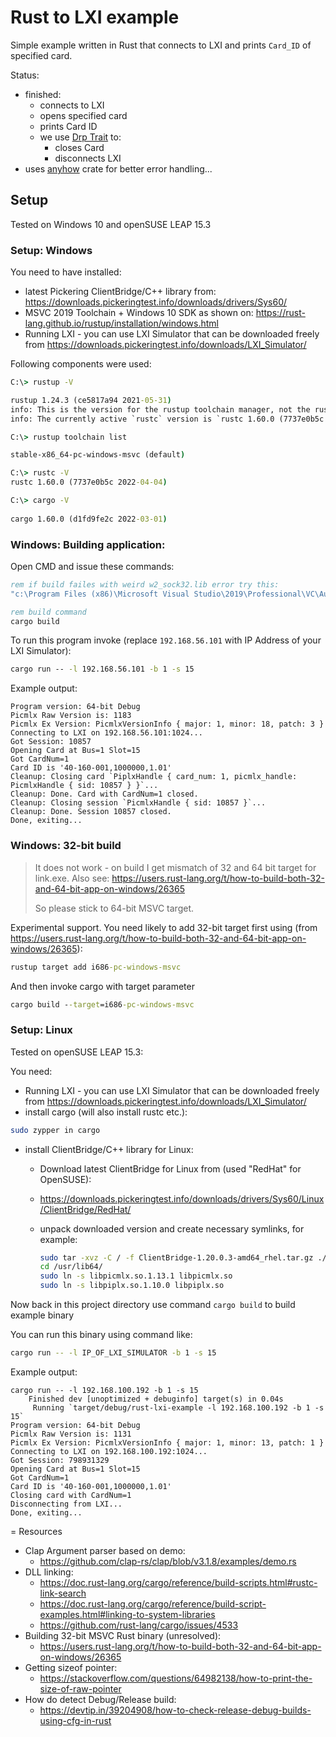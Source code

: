 # Rust to LXI example

Simple example written in Rust that connects to LXI and prints `Card_ID` of specified card.

Status:
- finished:
  - connects to LXI
  - opens specified card
  - prints Card ID
  - we use [Drp Trait](https://doc.rust-lang.org/std/ops/trait.Drop.html) to:
    - closes Card
    - disconnects LXI
- uses [anyhow](https://rust-cli.github.io/book/tutorial/errors.html#providing-context) crate for better error handling...

## Setup

Tested on Windows 10 and openSUSE LEAP 15.3

### Setup: Windows

You need to have installed:
- latest Pickering ClientBridge/C++ library from: https://downloads.pickeringtest.info/downloads/drivers/Sys60/
- MSVC 2019 Toolchain + Windows 10 SDK as shown on: https://rust-lang.github.io/rustup/installation/windows.html
- Running LXI - you can use LXI Simulator that can be downloaded
  freely from https://downloads.pickeringtest.info/downloads/LXI_Simulator/

Following components were used:
```cmd
C:\> rustup -V

rustup 1.24.3 (ce5817a94 2021-05-31)
info: This is the version for the rustup toolchain manager, not the rustc compiler.
info: The currently active `rustc` version is `rustc 1.60.0 (7737e0b5c 2022-04-04)`

C:\> rustup toolchain list

stable-x86_64-pc-windows-msvc (default)

C:\> rustc -V
rustc 1.60.0 (7737e0b5c 2022-04-04)

C:\> cargo -V
 
cargo 1.60.0 (d1fd9fe2c 2022-03-01)
```

### Windows: Building application:
Open CMD and issue these commands:

```cmd
rem if build failes with weird w2_sock32.lib error try this:
"c:\Program Files (x86)\Microsoft Visual Studio\2019\Professional\VC\Auxiliary\Build\vcvars64.bat"

rem build command
cargo build
```

To run this program invoke (replace `192.168.56.101` with
IP Address of your LXI Simulator):
```cmd
cargo run -- -l 192.168.56.101 -b 1 -s 15
```
Example output:
```
Program version: 64-bit Debug
Picmlx Raw Version is: 1183
Picmlx Ex Version: PicmlxVersionInfo { major: 1, minor: 18, patch: 3 }
Connecting to LXI on 192.168.56.101:1024...
Got Session: 10857
Opening Card at Bus=1 Slot=15
Got CardNum=1
Card ID is '40-160-001,1000000,1.01'
Cleanup: Closing card `PiplxHandle { card_num: 1, picmlx_handle: PicmlxHandle { sid: 10857 } }`...
Cleanup: Done. Card with CardNum=1 closed.
Cleanup: Closing session `PicmlxHandle { sid: 10857 }`...
Cleanup: Done. Session 10857 closed.
Done, exiting...
```

### Windows: 32-bit build

> It does not work - on build
> I get mismatch of 32 and 64 bit target
> for link.exe. Also see: https://users.rust-lang.org/t/how-to-build-both-32-and-64-bit-app-on-windows/26365
> 
> So please stick to 64-bit MSVC target.

Experimental support. You need likely to
add 32-bit target first using (from https://users.rust-lang.org/t/how-to-build-both-32-and-64-bit-app-on-windows/26365):
```cmd
rustup target add i686-pc-windows-msvc
```

And then invoke cargo with target parameter
```cmd
cargo build --target=i686-pc-windows-msvc
```

### Setup: Linux

Tested on openSUSE LEAP 15.3:

You need:
- Running LXI - you can use LXI Simulator that can be downloaded
  freely from https://downloads.pickeringtest.info/downloads/LXI_Simulator/
- install cargo (will also install rustc etc.):

```bash
sudo zypper in cargo
```

- install ClientBridge/C++ library for Linux:
  - Download latest ClientBridge for Linux from (used "RedHat" for OpenSUSE):
  - https://downloads.pickeringtest.info/downloads/drivers/Sys60/Linux/ClientBridge/RedHat/
  - unpack downloaded version and create necessary symlinks, for example:

    ```bash
    sudo tar -xvz -C / -f ClientBridge-1.20.0.3-amd64_rhel.tar.gz ./usr/lib64
    cd /usr/lib64/
    sudo ln -s libpicmlx.so.1.13.1 libpicmlx.so
    sudo ln -s libpiplx.so.1.10.0 libpiplx.so
    ```

Now back in this project directory use
command `cargo build` to build example binary

You can run this binary using command like:
```bash
cargo run -- -l IP_OF_LXI_SIMULATOR -b 1 -s 15
```
Example output:
```
cargo run -- -l 192.168.100.192 -b 1 -s 15
    Finished dev [unoptimized + debuginfo] target(s) in 0.04s
     Running `target/debug/rust-lxi-example -l 192.168.100.192 -b 1 -s 15`
Program version: 64-bit Debug
Picmlx Raw Version is: 1131
Picmlx Ex Version: PicmlxVersionInfo { major: 1, minor: 13, patch: 1 }
Connecting to LXI on 192.168.100.192:1024...
Got Session: 798931329
Opening Card at Bus=1 Slot=15
Got CardNum=1
Card ID is '40-160-001,1000000,1.01'
Closing card with CardNum=1
Disconnecting from LXI...
Done, exiting...
```


= Resources

* Clap Argument parser based on demo:
  * https://github.com/clap-rs/clap/blob/v3.1.8/examples/demo.rs
* DLL linking:
  * https://doc.rust-lang.org/cargo/reference/build-scripts.html#rustc-link-search
  * https://doc.rust-lang.org/cargo/reference/build-script-examples.html#linking-to-system-libraries
  * https://github.com/rust-lang/cargo/issues/4533
* Building 32-bit MSVC Rust binary (unresolved):
  * https://users.rust-lang.org/t/how-to-build-both-32-and-64-bit-app-on-windows/26365
* Getting sizeof pointer:
  * https://stackoverflow.com/questions/64982138/how-to-print-the-size-of-raw-pointer
* How do detect Debug/Release build:
  * https://devtip.in/39204908/how-to-check-release-debug-builds-using-cfg-in-rust